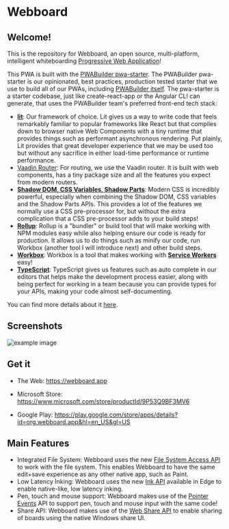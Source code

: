 # Webboard

## Welcome!

This is the repository for Webboard, an open source, multi-platform, intelligent whiteboarding [Progressive Web Application](https://docs.microsoft.com/en-us/microsoft-edge/progressive-web-apps-chromium/)!

This PWA is built with the [PWABuilder pwa-starter](https://github.com/pwa-builder/pwa-starter). The PWABuilder pwa-starter is our opinionated, best practices, production tested starter that we use to build all of our PWAs, including [PWABuilder itself](https://blog.pwabuilder.com/posts/introducing-the-brand-new-pwa-builder/). The pwa-starter is a starter codebase, just like create-react-app or the Angular CLI can generate, that uses the PWABuilder team&#39;s preferred front-end tech stack:

- [**lit**](https://lit-element.polymer-project.org/): Our framework of choice. Lit gives us a way to write code that feels remarkably familiar to popular frameworks like React but that compiles down to browser native Web Components with a tiny runtime that provides things such as performant asynchronous rendering. Put plainly, Lit provides that great developer experience that we may be used too but without any sacrifice in either load-time performance or runtime performance.
- [Vaadin Router](https://vaadin.github.io/router/vaadin-router/demo/#vaadin-router-getting-started-demos): For routing, we use the Vaadin router. It is built with web components, has a tiny package size and all the features you expect from modern routers.
- [**Shadow DOM, CSS Variables, Shadow Parts**](https://lit-element.polymer-project.org/guide/styles#shadow-dom): Modern CSS is incredibly powerful, especially when combining the Shadow DOM, CSS variables and the Shadow Parts APIs. This provides a lot of the features we normally use a CSS pre-processor for, but without the extra complication that a CSS pre-processor adds to your build steps!
- [**Rollup**](https://www.rollupjs.org/guide/en/): Rollup is a &quot;bundler&quot; or build tool that will make working with NPM modules easy while also helping ensure our code is ready for production. It allows us to do things such as minify our code, run Workbox (another tool I will introduce next) and other build steps.
- [**Workbox**](https://developers.google.com/web/tools/workbox/): Workbox is a tool that makes working with [**Service Workers**](https://developer.mozilla.org/en-US/docs/Web/API/Service_Worker_API) easy!
- [**TypeScript**](https://www.typescriptlang.org/): TypeScript gives us features such as auto complete in our editors that helps make the development process easier, along with being perfect for working in a team because you can provide types for your APIs, making your code almost self-documenting.

You can find more details about it [here](https://blog.pwabuilder.com/posts/building-pwas-with-web-components!/).

## Screenshots

![example image](https://raw.githubusercontent.com/jgw96/web-whiteboard/main/example_img.png)

## Get it

- The Web: https://webboard.app

- Microsoft Store: https://www.microsoft.com/store/productId/9P53Q9BF3MV6

- Google Play: https://play.google.com/store/apps/details?id=org.webboard.app&hl=en_US&gl=US

## Main Features

- Integrated File System: Webboard uses the new [File System Access API](https://web.dev/file-system-access/) to work with the file system. This enables Webboard to have the same edit+save experience as any other native app, such as Paint.
- Low Latency Inking: Webboard uses the new [Ink API](https://blogs.windows.com/msedgedev/2021/08/18/enhancing-inking-on-the-web/#:~:text=To%20improve%20this%2C%20behind%20the%20scenes%20of%20the,ink%20strokes%20outside%20of%20Microsoft%20Edge%E2%80%99s%20application%20loop.) available in Edge to enable native-like, low latency inking.
- Pen, touch and mouse support: Webboard makes use of the [Pointer Events](https://developer.mozilla.org/en-US/docs/Web/API/Pointer_events) API to support pen, touch and mouse input with the same code!
- Share API: Webboard makes use of the [Web Share API](https://web.dev/web-share/) to enable sharing of boards using the native Windows share UI.